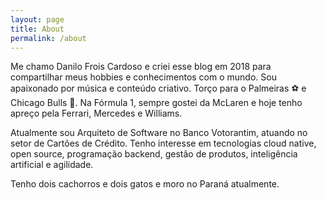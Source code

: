 ```yaml
---
layout: page
title: About
permalink: /about
---
```



Me chamo Danilo Frois Cardoso e criei esse blog em 2018 para compartilhar meus hobbies e conhecimentos com o mundo. Sou apaixonado por música e conteúdo criativo. Torço para o Palmeiras ⚽️ e Chicago Bulls 🏀. Na Fórmula 1, sempre gostei da McLaren e hoje tenho apreço pela Ferrari, Mercedes e Williams.

Atualmente sou Arquiteto de Software no Banco Votorantim, atuando no setor de Cartões de Crédito. Tenho  interesse em tecnologias cloud native, open source, programação backend, gestão de produtos, inteligência artificial e agilidade.

Tenho dois cachorros e dois gatos e moro no Paraná atualmente.

